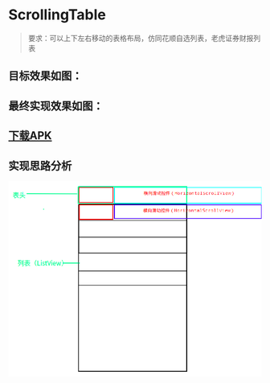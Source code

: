 # ScrollingTable
> 要求：可以上下左右移动的表格布局，仿同花顺自选列表，老虎证券财报列表

## 目标效果如图：

## 最终实现效果如图：

## [下载APK]()

## 实现思路分析
![](/doc/深度截图_选择区域_20180201223904.png)



